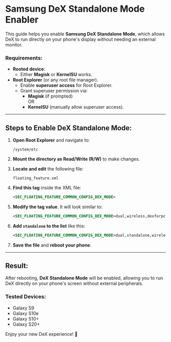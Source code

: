 # Samsung DeX Standalone Mode Enabler

This guide helps you enable **Samsung DeX Standalone Mode**, which allows DeX to run directly on your phone's display without needing an external monitor. 

### Requirements:
- **Rooted device**:  
  - Either **Magisk** or **KernelSU** works.
- **Root Explorer** (or any root file manager).
  - Enable **superuser access** for Root Explorer.
  - Grant superuser permission via:
    - **Magisk** (if prompted)  
    OR  
    - **KernelSU** (manually allow superuser access).

---

## Steps to Enable DeX Standalone Mode:

1. **Open Root Explorer** and navigate to:
   ```
   /system/etc
   ```

2. **Mount the directory as Read/Write (R/W)** to make changes.

3. **Locate and edit** the following file:
   ```
   floating_feature.xml
   ```

4. **Find this tag** inside the XML file:
   ```xml
   <SEC_FLOATING_FEATURE_COMMON_CONFIG_DEX_MODE>
   ```

5. **Modify the tag value**. It will look similar to:
   ```xml
   <SEC_FLOATING_FEATURE_COMMON_CONFIG_DEX_MODE>dual,wireless,dexforpc</SEC_FLOATING_FEATURE_COMMON_CONFIG_DEX_MODE>
   ```

6. **Add `standalone` to the list** like this:
   ```xml
   <SEC_FLOATING_FEATURE_COMMON_CONFIG_DEX_MODE>dual,standalone,wireless,dexforpc</SEC_FLOATING_FEATURE_COMMON_CONFIG_DEX_MODE>
   ```

7. **Save the file** and **reboot your phone**.

---

## Result:
After rebooting, **DeX Standalone Mode** will be enabled, allowing you to run DeX directly on your phone's screen without external peripherals. 

### Tested Devices:
- Galaxy S9  
- Galaxy S10e  
- Galaxy S10+  
- Galaxy S20+

Enjoy your new DeX experience! 🚀
